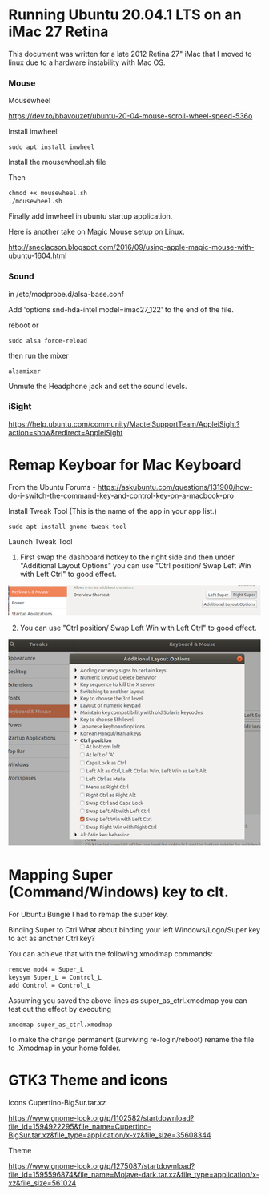 # Running Ubuntu 20.04.1 LTS on an iMac 27 Retina 

This document was written for a late 2012 Retina 27" iMac that I moved to linux due to a hardware instability with Mac OS. 

### Mouse
Mousewheel 

https://dev.to/bbavouzet/ubuntu-20-04-mouse-scroll-wheel-speed-536o

Install imwheel

    sudo apt install imwheel

Install the mousewheel.sh file

Then 

    chmod +x mousewheel.sh
    ./mousewheel.sh

Finally add imwheel in ubuntu startup application.

Here is another take on Magic Mouse setup on Linux.

http://sneclacson.blogspot.com/2016/09/using-apple-magic-mouse-with-ubuntu-1604.html

### Sound 

in 
/etc/modprobe.d/alsa-base.conf

Add 'options snd-hda-intel model=imac27_122' to the end of the file. 


reboot or 

    sudo alsa force-reload

then run the mixer 

    alsamixer

Unmute the Headphone jack and set the sound levels. 

### iSight

https://help.ubuntu.com/community/MactelSupportTeam/AppleiSight?action=show&redirect=AppleiSight


# Remap Keyboar for Mac Keyboard 

From the Ubuntu Forums - 
https://askubuntu.com/questions/131900/how-do-i-switch-the-command-key-and-control-key-on-a-macbook-pro

Install Tweak Tool (This is the name of the app in your app list.)
   
    sudo apt install gnome-tweak-tool

Launch Tweak Tool 

1. First swap the dashboard hotkey to the right side and then under "Additional Layout Options" 
you can use "Ctrl position/ Swap Left Win with Left Ctrl" to good effect.

![Super](./images/right_super.png)

2. You can use "Ctrl position/ Swap Left Win with Left Ctrl" to good effect.

![Layout](./images/layout.png)

# Mapping Super (Command/Windows) key to clt. 
For Ubuntu Bungie I had to remap the super key. 

Binding Super to Ctrl
What about binding your left Windows/Logo/Super key to act as another Ctrl key?

You can achieve that with the following xmodmap commands:

    remove mod4 = Super_L
    keysym Super_L = Control_L
    add Control = Control_L

Assuming you saved the above lines as super_as_ctrl.xmodmap you can test out the effect by executing

    xmodmap super_as_ctrl.xmodmap

To make the change permanent (surviving re-login/reboot) rename the file to .Xmodmap in your home folder.


# GTK3 Theme and icons 

Icons Cupertino-BigSur.tar.xz

https://www.gnome-look.org/p/1102582/startdownload?file_id=1594922295&file_name=Cupertino-BigSur.tar.xz&file_type=application/x-xz&file_size=35608344

Theme 

https://www.gnome-look.org/p/1275087/startdownload?file_id=1595596874&file_name=Mojave-dark.tar.xz&file_type=application/x-xz&file_size=561024
